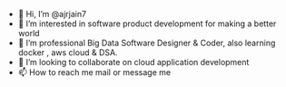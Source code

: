 - 👋 Hi, I’m @ajrjain7
- 👀 I’m interested in software product development for making a better world
- 🌱 I’m professional Big Data Software Designer & Coder, also learning docker , aws cloud & DSA.
- 💞️ I’m looking to collaborate on cloud application development
- 📫 How to reach me mail or message me

<!---
ajrjain7/ajrjain7 is a ✨ special ✨ repository because its `README.md` (this file) appears on your GitHub profile.
You can click the Preview link to take a look at your changes.
--->

